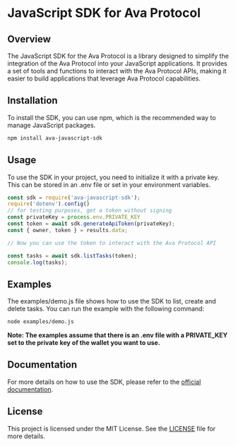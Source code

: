# JavaScript SDK for Ava Protocol

## Overview

The JavaScript SDK for the Ava Protocol is a library designed to simplify the integration of the Ava Protocol into your JavaScript applications. It provides a set of tools and functions to interact with the Ava Protocol APIs, making it easier to build applications that leverage Ava Protocol capabilities.

## Installation

To install the SDK, you can use npm, which is the recommended way to manage JavaScript packages.

```bash
npm install ava-javascript-sdk
```

## Usage

To use the SDK in your project, you need to initialize it with a private key.  This can be stored in an .env file or set in your environment variables.

```javascript
const sdk = require('ava-javascript-sdk');
require('dotenv').config()
// for testing purposes, get a token without signing
const privateKey = process.env.PRIVATE_KEY
const token = await sdk.generateApiToken(privateKey);
const { owner, token } = results.data;

// Now you can use the token to interact with the Ava Protocol API

const tasks = await sdk.listTasks(token);
console.log(tasks);
```

## Examples

The examples/demo.js file shows how to use the SDK to list, create and delete tasks.  You can run the example with the following command:

```bash
node examples/demo.js
```
**Note:  The examples assume that there is an .env file with a PRIVATE_KEY set to the private key of the wallet you want to use.**

## Documentation

For more details on how to use the SDK, please refer to the [official documentation](https://avaprotocol.org/docs/ethereum/getting-started/introduction).

## License

This project is licensed under the MIT License. See the [LICENSE](./LICENSE.md) file for more details.